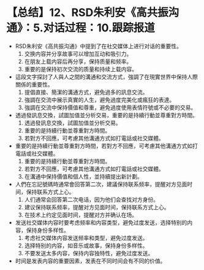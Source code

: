 # 【总结】12、RSD朱利安《高共振沟通》：5.对话过程：10.跟踪报道

-   RSD朱利安《高共振沟通》中提到了在社交媒体上进行对话的重要性。
    1.  交换内容并分享故事可以增加互动和吸引力。
    2.  在朋友上载内容后再分享，保持质量和频率。
    3.  重要的是保持初次交流的质量和持续上载内容。
-   這段文字探討了人與人之間的溝通和交流方式，強調了在現實世界中保持人際關係的重要性。
    1.  提倡直接、簡潔的溝通方式，避免過多的訊息交流。
    2.  強調在交流中展示真實的人生，避免過度完美化或瘋狂的表達。
    3.  強調在交流中保持價值和尊重，避免過度使用表情符號或不必要的交易。
-   透過發訊息交換，試圖加值並分析交易，重要的是持續行動並尊重對方時間。
    1.  透過發訊息交換，試圖加值並分析交易。
    2.  重要的是持續行動並尊重對方時間。
    3.  若對方不回應，可考慮其他溝通方式如打電話或社交媒體。
-   重要的是持續行動並尊重對方時間，若對方不回應，可考慮其他溝通方式如打電話或社交媒體。
    1.  重要的是持續行動並尊重對方時間。
    2.  若對方不回應，可考慮其他溝通方式如打電話或社交媒體。
    3.  在溝通中保持價值和個人性，並持續提出新計劃。
-   人們在忘記號碼時通常會回答第二次，建議保持联系频率，提醒对方见面时间，保持联系方式上心。
    1.  人们通常会回答第二次电话，因为他们会查找对方身份。
    2.  建议保持联系频率，提醒对方见面时间，保持联系方式上心。
    3.  在技术上约定见面时间，提醒对方并确认在场。
-   发送社交媒体内容时要考虑频率和内容类型，避免过度发送，选择特别的内容，保持身份多样性。
    1.  考虑社交媒体内容发送频率和类型，避免过度发送。
    2.  选择特别的内容，如音乐或故事，保持身份多样性。
    3.  不要发送太多内容，保持内容独特性，避免过度发送。
-   时间是发表内容的重要因素，发表在不同时间会有不同的价值。